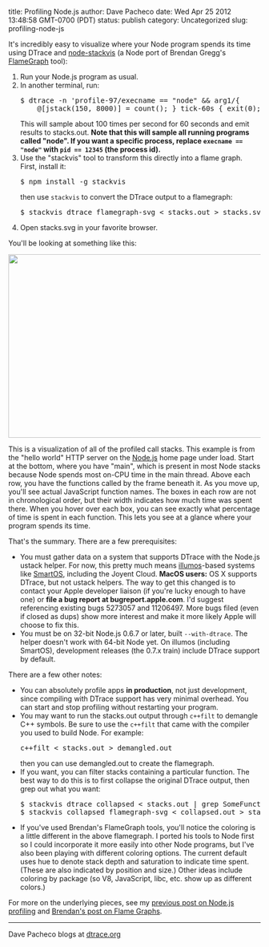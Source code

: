 title: Profiling Node.js
author: Dave Pacheco
date: Wed Apr 25 2012 13:48:58 GMT-0700 (PDT)
status: publish
category: Uncategorized
slug: profiling-node-js

It's incredibly easy to visualize where your Node program spends its time using DTrace and <a href="http://github.com/davepacheco/node-stackvis">node-stackvis</a> (a Node port of Brendan Gregg's <a href="http://github.com/brendangregg/FlameGraph/">FlameGraph</a> tool):

<ol>
    <li>Run your Node.js program as usual.</li>
    <li>In another terminal, run:
        <pre>
$ dtrace -n 'profile-97/execname == "node" &amp;&amp; arg1/{
    @[jstack(150, 8000)] = count(); } tick-60s { exit(0); }' &gt; stacks.out</pre>
        This will sample about 100 times per second for 60 seconds and emit results to stacks.out. <strong>Note that this will sample all running programs called "node".  If you want a specific process, replace <code>execname == "node"</code> with <code>pid == 12345</code> (the process id).</strong>
    </li>
    <li>Use the "stackvis" tool to transform this directly into a flame graph. First, install it:
        <pre>$ npm install -g stackvis</pre>
        then use <code>stackvis</code> to convert the DTrace output to a flamegraph:
        <pre>$ stackvis dtrace flamegraph-svg &lt; stacks.out &gt; stacks.svg</pre>
    </li>
    <li>Open stacks.svg in your favorite browser.</li>
</ol>

You'll be looking at something like this:

<a href="http://www.cs.brown.edu/~dap/helloworld.svg"><img src="http://dtrace.org/blogs/dap/files/2012/04/helloworld-flamegraph-550x366.png" alt="" title="helloworld-flamegraph" width="550" height="366" class="aligncenter size-large wp-image-1047" /></a>

This is a visualization of all of the profiled call stacks. This example is from the "hello world" HTTP server on the <a href="http://nodejs.org">Node.js</a> home page under load. Start at the bottom, where you have "main", which is present in most Node stacks because Node spends most on-CPU time in the main thread. Above each row, you have the functions called by the frame beneath it. As you move up, you'll see actual JavaScript function names. The boxes in each row are not in chronological order, but their width indicates how much time was spent there. When you hover over each box, you can see exactly what percentage of time is spent in each function. This lets you see at a glance where your program spends its time.

That's the summary. There are a few prerequisites:

<ul>
    <li>You must gather data on a system that supports DTrace with the Node.js ustack helper. For now, this pretty much means <a href="http://illumos.org/">illumos</a>-based systems like <a href="http://smartos.org/">SmartOS</a>, including the Joyent Cloud. <strong>MacOS users:</strong> OS X supports DTrace, but not ustack helpers. The way to get this changed is to contact your Apple developer liaison (if you're lucky enough to have one) or <strong>file a bug report at bugreport.apple.com</strong>. I'd suggest referencing existing bugs 5273057 and 11206497. More bugs filed (even if closed as dups) show more interest and make it more likely Apple will choose to fix this.</li>
    <li>You must be on 32-bit Node.js 0.6.7 or later, built <code>--with-dtrace</code>. The helper doesn't work with 64-bit Node yet. On illumos (including SmartOS), development releases (the 0.7.x train) include DTrace support by default.</li>
</ul>

There are a few other notes:

<ul>
    <li>You can absolutely profile apps <strong>in production</strong>, not just development, since compiling with DTrace support has very minimal overhead. You can start and stop profiling without restarting your program.</li>
    <li>You may want to run the stacks.out output through <code>c++filt</code> to demangle C++ symbols. Be sure to use the <code>c++filt</code> that came with the compiler you used to build Node. For example:
    <pre>c++filt &lt; stacks.out &gt; demangled.out</pre>
    then you can use demangled.out to create the flamegraph.
    </li>
    <li>If you want, you can filter stacks containing a particular function.  The best way to do this is to first collapse the original DTrace output, then grep out what you want:
        <pre>
$ stackvis dtrace collapsed &lt; stacks.out | grep SomeFunction &gt; collapsed.out
$ stackvis collapsed flamegraph-svg &lt; collapsed.out &gt; stacks.svg</pre>
    </li>
    <li>If you've used Brendan's FlameGraph tools, you'll notice the coloring is a little different in the above flamegraph. I ported his tools to Node first so I could incorporate it more easily into other Node programs, but I've also been playing with different coloring options. The current default uses hue to denote stack depth and saturation to indicate time spent. (These are also indicated by position and size.) Other ideas include coloring by package (so V8, JavaScript, libc, etc. show up as different colors.)
    </li>
</ul>

For more on the underlying pieces, see my <a href="http://dtrace.org/blogs/dap/2012/01/05/where-does-your-node-program-spend-its-time/">previous post on Node.js profiling</a> and <a href="http://dtrace.org/blogs/brendan/2011/12/16/flame-graphs/">Brendan's post on Flame Graphs</a>.

<hr />

Dave Pacheco blogs at <a href="http://dtrace.org/blogs/dap">dtrace.org</a>
